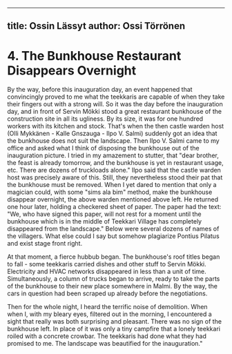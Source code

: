 
---
title: Ossin Lässyt
author: Ossi Törrönen
---

    
# 4. The Bunkhouse Restaurant Disappears Overnight

By the way, before this inauguration day, an event happened that convincingly proved to me what the teekkaris are capable of when they take their fingers out with a strong will. So it was the day before the inauguration day, and in front of Servin Mökki stood a great restaurant bunkhouse of the construction site in all its ugliness. By its size, it was for one hundred workers with its kitchen and stock. That's when the then castle warden host (Olli Mykkänen - Kalle Gnszauga - Ilpo V. Salmi) suddenly got an idea that the bunkhouse does not suit the landscape. Then Ilpo V. Salmi came to my office and asked what I think of disposing the bunkhouse out of the inauguration picture. I tried in my amazement to stutter, that "dear brother, the feast is already tomorrow, and the bunkhouse is yet in restaurant usage, etc. There are dozens of truckloads alone." Ilpo said that the castle warden host was precisely aware of this. Still, they nevertheless stood their pat that the bunkhouse must be removed. When I yet dared to mention that only a magician could, with some "sims ala bim" method, make the bunkhouse disappear overnight, the above warden mentioned above left. He returned one hour later, holding a checkered sheet of paper. The paper had the text: "We, who have signed this paper, will not rest for a moment until the bunkhouse which is in the middle of Teekkari Village has completely disappeared from the landscape." Below were several dozens of names of the villagers. What else could I say but somehow plagiarize Pontius Pilatus and exist stage front right.

At that moment, a fierce hubbub began. The bunkhouse's roof titles began to fall - some teekkaris carried dishes and other stuff to Servin Mökki. Electricity and HVAC networks disappeared in less than a unit of time. Simultaneously, a column of trucks began to arrive, ready to take the parts of the bunkhouse to their new place somewhere in Malmi. By the way, the cars in question had been scraped up already before the negotiations.

Then for the whole night, I heard the terrific noise of demolition. When when I, with my bleary eyes, filtered out in the morning, I encountered a sight that really was both surprising and pleasant. There was no sign of the bunkhouse left. In place of it was only a tiny campfire that a lonely teekkari roiled with a concrete crowbar. The teekkaris had done what they had promised to me. The landscape was beautified for the inauguration."
